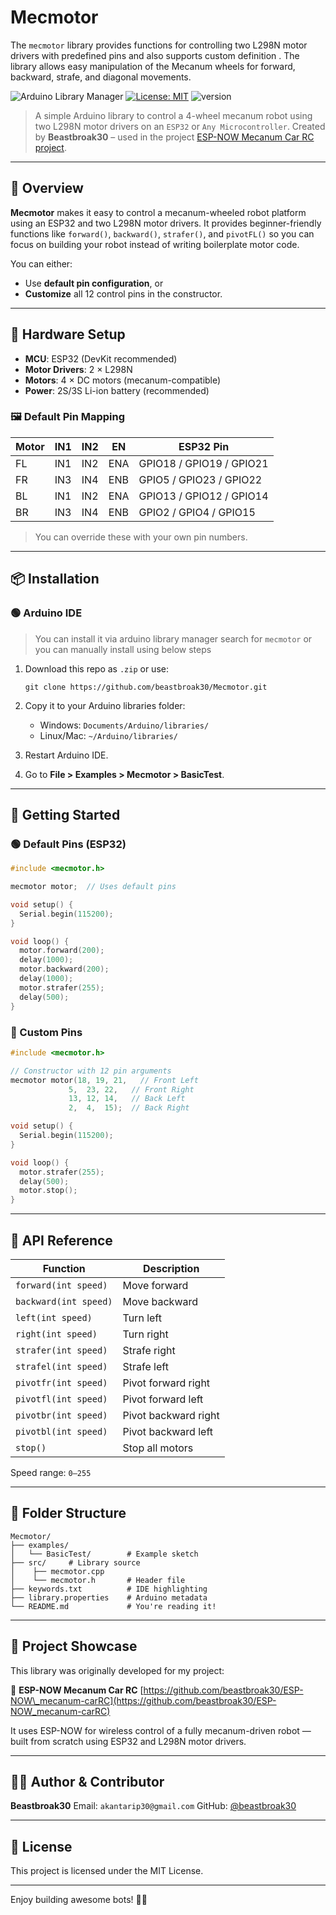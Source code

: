 # Mecmotor
The `mecmotor` library provides functions for controlling two L298N motor drivers with predefined pins and also supports custom definition . The library allows easy manipulation of the Mecanum wheels for forward, backward, strafe, and diagonal movements.

![Arduino Library Manager](https://img.shields.io/badge/ArduinoLib-MecMotor-brightgreen?style=flat
)
[![License: MIT](https://img.shields.io/badge/license-MIT-blue.svg)](https://opensource.org/licenses/MIT)
![version](https://img.shields.io/badge/version-1.0-blue)


> A simple Arduino library to control a 4-wheel mecanum robot using two L298N motor drivers on an `ESP32` or `Any Microcontroller`.
> Created by **Beastbroak30** – used in the project [ESP-NOW Mecanum Car RC project](https://github.com/beastbroak30/ESP-NOW_mecanum-carRC/).

---

## 🚗 Overview

**Mecmotor** makes it easy to control a mecanum-wheeled robot platform using an ESP32 and two L298N motor drivers. It provides beginner-friendly functions like `forward()`, `backward()`, `strafer()`, and `pivotFL()` so you can focus on building your robot instead of writing boilerplate motor code.

You can either:

* Use **default pin configuration**, or
* **Customize** all 12 control pins in the constructor.

---

## 🔧 Hardware Setup

* **MCU**: ESP32 (DevKit recommended)
* **Motor Drivers**: 2 × L298N
* **Motors**: 4 × DC motors (mecanum-compatible)
* **Power**: 2S/3S Li-ion battery (recommended)

### 🖼️ Default Pin Mapping

| Motor | IN1 | IN2 | EN  | ESP32 Pin                |
| ----- | --- | --- | --- | ------------------------ |
| FL    | IN1 | IN2 | ENA | GPIO18 / GPIO19 / GPIO21 |
| FR    | IN3 | IN4 | ENB | GPIO5 / GPIO23 / GPIO22  |
| BL    | IN1 | IN2 | ENA | GPIO13 / GPIO12 / GPIO14 |
| BR    | IN3 | IN4 | ENB | GPIO2 / GPIO4 / GPIO15   |

> You can override these with your own pin numbers.

---

## 📦 Installation

### 🟢 Arduino IDE

> You can install it via arduino library manager search for `mecmotor`
> or you can manually install using below steps

1. Download this repo as `.zip` or use:

   ```
   git clone https://github.com/beastbroak30/Mecmotor.git
   ```
2. Copy it to your Arduino libraries folder:

   * Windows: `Documents/Arduino/libraries/`
   * Linux/Mac: `~/Arduino/libraries/`
3. Restart Arduino IDE.
4. Go to **File > Examples > Mecmotor > BasicTest**.

---

## 🚀 Getting Started

### 🟢 Default Pins (ESP32)

```cpp
#include <mecmotor.h>

mecmotor motor;  // Uses default pins

void setup() {
  Serial.begin(115200);
}

void loop() {
  motor.forward(200);
  delay(1000);
  motor.backward(200);
  delay(1000);
  motor.strafer(255);
  delay(500);
}
```

### 🔧 Custom Pins

```cpp
#include <mecmotor.h>

// Constructor with 12 pin arguments
mecmotor motor(18, 19, 21,   // Front Left
             5,  23, 22,   // Front Right
             13, 12, 14,   // Back Left
             2,  4,  15);  // Back Right

void setup() {
  Serial.begin(115200);
}

void loop() {
  motor.strafer(255);
  delay(500);
  motor.stop();
}
```

---

## 🧐 API Reference

| Function              | Description          |
| --------------------- | -------------------- |
| `forward(int speed)`  | Move forward         |
| `backward(int speed)` | Move backward        |
| `left(int speed)`     | Turn left            |
| `right(int speed)`    | Turn right           |
| `strafer(int speed)`  | Strafe right         |
| `strafel(int speed)`  | Strafe left          |
| `pivotfr(int speed)`  | Pivot forward right  |
| `pivotfl(int speed)`  | Pivot forward left   |
| `pivotbr(int speed)`  | Pivot backward right |
| `pivotbl(int speed)`  | Pivot backward left  |
| `stop()`              | Stop all motors      |

Speed range: `0–255`

---

## 📂 Folder Structure

```
Mecmotor/
├── examples/
│   └── BasicTest/        # Example sketch
├── src/     # Library source
│    ├── mecmotor.cpp
│    └── mecmotor.h       # Header file
├── keywords.txt          # IDE highlighting
├── library.properties    # Arduino metadata
└── README.md             # You're reading it!
```

---

## 📌 Project Showcase

This library was originally developed for my project:

🔗 **ESP-NOW Mecanum Car RC**
[https://github.com/beastbroak30/ESP-NOW\_mecanum-carRC](https://github.com/beastbroak30/ESP-NOW_mecanum-carRC)

It uses ESP-NOW for wireless control of a fully mecanum-driven robot — built from scratch using ESP32 and L298N motor drivers.

---

## 🧑‍💻 Author & Contributor

**Beastbroak30**
Email: `akantarip30@gmail.com`
GitHub: [@beastbroak30](https://github.com/beastbroak30)

---

## 📄 License

This project is licensed under the MIT License.

---

Enjoy building awesome bots! 🤖✨
